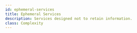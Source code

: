 ```yaml
---
id: ephemeral-services
title: Ephemeral Services
description: Services designed not to retain information.
class: Complexity
---
```

